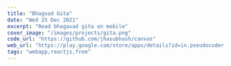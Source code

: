 ```yaml
---
title: "Bhagvad Gita"
date: "Wed 25 Dec 2021"
excerpt: "Read bhagavad gita on mobile"
cover_image: "/images/projects/gita.png"
code_url: "https://github.com/jhasubhash/canvas"
web_url: "https://play.google.com/store/apps/details?id=in.pseudocoder.gita.twa"
tags: "webapp,reactjs,free"
---
```

